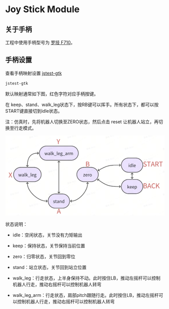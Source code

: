 # Joy Stick Module

## 关于手柄

工程中使用手柄型号为 [罗技 F710](https://www.logitechg.com/zh-cn/products/gamepads/f710-wireless-gamepad.940-000172.html?sp=1&searchclick=logi)。

## 手柄设置

查看手柄映射设置 [jstest-gtk](https://github.com/Grumbel/jstest-gtk)

```bash
jstest-gtk
```

默认映射通常如下图，红色字符对应手柄按键。

在 keep、stand、walk_leg状态下，按RB键可以挥手。所有状态下，都可以按START键直接切到idle状态。

注：仿真时，先将机器人切换至ZERO状态，然后点击 reset 让机器人站立，再切换至行走模式。

![joy_map](joy_map.jpg "joy_map")

状态说明：

- idle：空闲状态，关节没有力矩输出

- keep：保持状态，关节保持当前位置

- zero：归零状态，关节回到零位

- stand：站立状态，关节回到站立位置

- walk_leg：行走状态，上半身保持不动。此时按住LB，推动左摇杆可以控制机器人行走，推动右摇杆可以控制机器人转弯

- walk_leg_arm：行走状态，肩部pitch跟随行走。此时按住LB，推动左摇杆可以控制机器人行走，推动右摇杆可以控制机器人转弯
